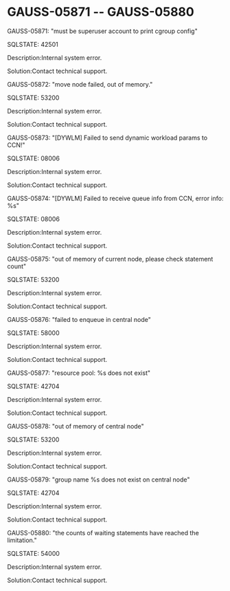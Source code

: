 # GAUSS-05871 -- GAUSS-05880<a name="EN-US_TOPIC_0302073487"></a>

GAUSS-05871: "must be superuser account to print cgroup config"

SQLSTATE: 42501

Description:Internal system error.

Solution:Contact technical support.

GAUSS-05872: "move node failed, out of memory."

SQLSTATE: 53200

Description:Internal system error.

Solution:Contact technical support.

GAUSS-05873: "\[DYWLM\] Failed to send dynamic workload params to CCN!"

SQLSTATE: 08006

Description:Internal system error.

Solution:Contact technical support.

GAUSS-05874: "\[DYWLM\] Failed to receive queue info from CCN, error info: %s"

SQLSTATE: 08006

Description:Internal system error.

Solution:Contact technical support.

GAUSS-05875: "out of memory of current node, please check statement count"

SQLSTATE: 53200

Description:Internal system error.

Solution:Contact technical support.

GAUSS-05876: "failed to enqueue in central node"

SQLSTATE: 58000

Description:Internal system error.

Solution:Contact technical support.

GAUSS-05877: "resource pool: %s does not exist"

SQLSTATE: 42704

Description:Internal system error.

Solution:Contact technical support.

GAUSS-05878: "out of memory of central node"

SQLSTATE: 53200

Description:Internal system error.

Solution:Contact technical support.

GAUSS-05879: "group name %s does not exist on central node"

SQLSTATE: 42704

Description:Internal system error.

Solution:Contact technical support.

GAUSS-05880: "the counts of waiting statements have reached the limitation."

SQLSTATE: 54000

Description:Internal system error.

Solution:Contact technical support.

